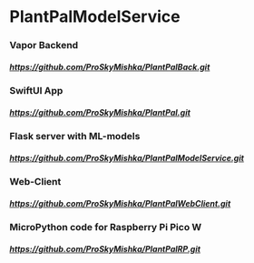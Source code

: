 # PlantPalModelService
### Vapor Backend
##### https://github.com/ProSkyMishka/PlantPalBack.git
### SwiftUI App
##### https://github.com/ProSkyMishka/PlantPal.git
### Flask server with ML-models
##### https://github.com/ProSkyMishka/PlantPalModelService.git
### Web-Client
##### https://github.com/ProSkyMishka/PlantPalWebClient.git
### MicroPython code for Raspberry Pi Pico W
##### https://github.com/ProSkyMishka/PlantPalRP.git
